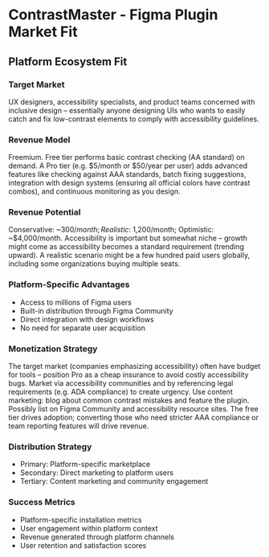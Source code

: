 # ContrastMaster - Figma Plugin Market Fit

## Platform Ecosystem Fit

### Target Market
UX designers, accessibility specialists, and product teams concerned with inclusive design – essentially anyone designing UIs who wants to easily catch and fix low-contrast elements to comply with accessibility guidelines.

### Revenue Model
Freemium. Free tier performs basic contrast checking (AA standard) on demand. A Pro tier (e.g. $5/month or $50/year per user) adds advanced features like checking against AAA standards, batch fixing suggestions, integration with design systems (ensuring all official colors have contrast combos), and continuous monitoring as you design.

### Revenue Potential
Conservative: ~$300/month; Realistic: ~$1,200/month; Optimistic: ~$4,000/month. Accessibility is important but somewhat niche – growth might come as accessibility becomes a standard requirement (trending upward). A realistic scenario might be a few hundred paid users globally, including some organizations buying multiple seats.

### Platform-Specific Advantages
- Access to millions of Figma users
- Built-in distribution through Figma Community
- Direct integration with design workflows
- No need for separate user acquisition

### Monetization Strategy
The target market (companies emphasizing accessibility) often have budget for tools – position Pro as a cheap insurance to avoid costly accessibility bugs. Market via accessibility communities and by referencing legal requirements (e.g. ADA compliance) to create urgency. Use content marketing: blog about common contrast mistakes and feature the plugin. Possibly list on Figma Community and accessibility resource sites. The free tier drives adoption; converting those who need stricter AAA compliance or team reporting features will drive revenue.

### Distribution Strategy
- Primary: Platform-specific marketplace
- Secondary: Direct marketing to platform users
- Tertiary: Content marketing and community engagement

### Success Metrics
- Platform-specific installation metrics
- User engagement within platform context
- Revenue generated through platform channels
- User retention and satisfaction scores
